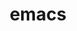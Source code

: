 ---
title: "emacs"
layout: cache
categories: [package, develop-2025-01-26]
meta: {"versions": ["29.4"], "compilers": ["gcc@=10.5.0", "gcc@=13.3.0"], "oss": ["centos7", "rhel8"], "platforms": ["linux"], "targets": ["aarch64", "x86_64_v3"], "stacks": ["developer-tools-aarch64-linux-gnu", "developer-tools-x86_64_v3-linux-gnu", "root"], "num_specs": 2, "num_specs_by_stack": {"root": 2, "developer-tools-x86_64_v3-linux-gnu": 1, "developer-tools-aarch64-linux-gnu": 1}}
spec_details: [{"hash": "ue2yadqzvpqo6mhtsy7nzcrqj76w5ikf", "compiler": "gcc@=10.5.0", "versions": ["29.4"], "os": "centos7", "platform": "linux", "target": "x86_64_v3", "variants": ["~X", "build_system=autotools", "~gui", "+json", "+native", "+tls", "toolkit=gtk", "+treesitter"], "stacks": ["root", "developer-tools-x86_64_v3-linux-gnu"], "size": "-", "tarball": "https://binaries.spack.io/develop-2025-01-26/build_cache/linux-centos7-x86_64_v3/gcc-10.5.0/emacs-29.4/linux-centos7-x86_64_v3-gcc-10.5.0-emacs-29.4-ue2yadqzvpqo6mhtsy7nzcrqj76w5ikf.spack"}, {"hash": "6aa7y2tkcfyvpkp7eddhx5ix2dutjgpk", "compiler": "gcc@=13.3.0", "versions": ["29.4"], "os": "rhel8", "platform": "linux", "target": "aarch64", "variants": ["~X", "build_system=autotools", "~gui", "+json", "+native", "+tls", "toolkit=gtk", "+treesitter"], "stacks": ["developer-tools-aarch64-linux-gnu", "root"], "size": "-", "tarball": "https://binaries.spack.io/develop-2025-01-26/build_cache/linux-rhel8-aarch64/gcc-13.3.0/emacs-29.4/linux-rhel8-aarch64-gcc-13.3.0-emacs-29.4-6aa7y2tkcfyvpkp7eddhx5ix2dutjgpk.spack"}]
---